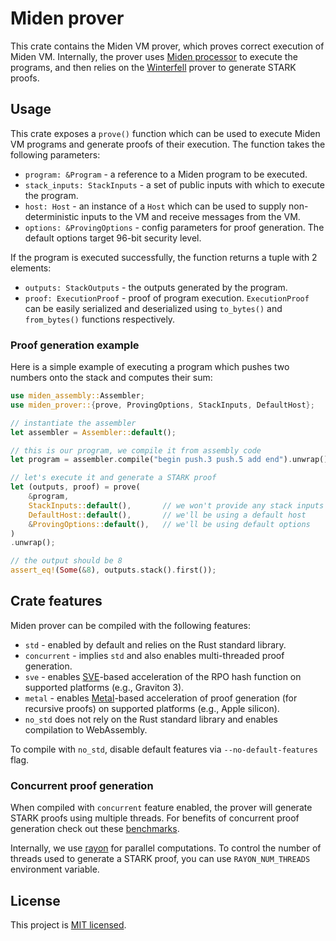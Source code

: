 # Miden prover
This crate contains the Miden VM prover, which proves correct execution of Miden VM. Internally, the prover uses [Miden processor](../processor/) to execute the programs, and then relies on the [Winterfell](https://github.com/novifinancial/winterfell) prover to generate STARK proofs.

## Usage
This crate exposes a `prove()` function which can be used to execute Miden VM programs and generate proofs of their execution. The function takes the following parameters:

* `program: &Program` - a reference to a Miden program to be executed.
* `stack_inputs: StackInputs` - a set of public inputs with which to execute the program.
* `host: Host` - an instance of a `Host` which can be used to supply non-deterministic inputs to the VM and receive messages from the VM.
* `options: &ProvingOptions` - config parameters for proof generation. The default options target 96-bit security level.

If the program is executed successfully, the function returns a tuple with 2 elements:

* `outputs: StackOutputs` - the outputs generated by the program.
* `proof: ExecutionProof` - proof of program execution. `ExecutionProof` can be easily serialized and deserialized using `to_bytes()` and `from_bytes()` functions respectively.

### Proof generation example
Here is a simple example of executing a program which pushes two numbers onto the stack and computes their sum:
```Rust
use miden_assembly::Assembler;
use miden_prover::{prove, ProvingOptions, StackInputs, DefaultHost};

// instantiate the assembler
let assembler = Assembler::default();

// this is our program, we compile it from assembly code
let program = assembler.compile("begin push.3 push.5 add end").unwrap();

// let's execute it and generate a STARK proof
let (outputs, proof) = prove(
    &program,
    StackInputs::default(),       // we won't provide any stack inputs
    DefaultHost::default(),       // we'll be using a default host
    &ProvingOptions::default(),   // we'll be using default options
)
.unwrap();

// the output should be 8
assert_eq!(Some(&8), outputs.stack().first());
```

## Crate features
Miden prover can be compiled with the following features:

* `std` - enabled by default and relies on the Rust standard library.
* `concurrent` - implies `std` and also enables multi-threaded proof generation.
* `sve` - enables [SVE](https://en.wikipedia.org/wiki/AArch64#Scalable_Vector_Extension_(SVE))-based acceleration of the RPO hash function on supported platforms (e.g., Graviton 3).
* `metal` - enables [Metal](https://en.wikipedia.org/wiki/Metal_(API))-based acceleration of proof generation (for recursive proofs) on supported platforms (e.g., Apple silicon).
* `no_std` does not rely on the Rust standard library and enables compilation to WebAssembly.

To compile with `no_std`, disable default features via `--no-default-features` flag.

### Concurrent proof generation
When compiled with `concurrent` feature enabled, the prover will generate STARK proofs using multiple threads. For benefits of concurrent proof generation check out these [benchmarks](../README.md#Performance).

Internally, we use [rayon](https://github.com/rayon-rs/rayon) for parallel computations. To control the number of threads used to generate a STARK proof, you can use `RAYON_NUM_THREADS` environment variable.

## License
This project is [MIT licensed](../LICENSE).
